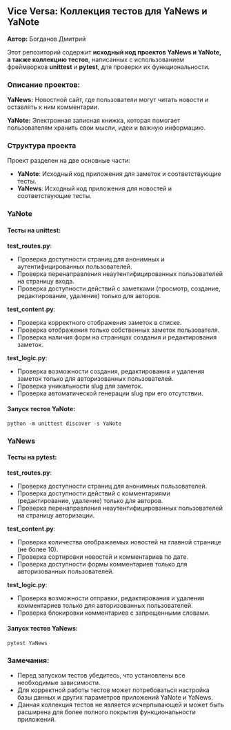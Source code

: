 ## Vice Versa: Коллекция тестов для YaNews и YaNote

**Автор:** Богданов Дмитрий

Этот репозиторий содержит **исходный код проектов YaNews и YaNote, а также коллекцию тестов**, написанных с использованием фреймворков **unittest** и **pytest**, для проверки их функциональности. 

### Описание проектов:

**YaNews:** Новостной сайт, где пользователи могут читать новости и оставлять к ним комментарии. 

**YaNote:** Электронная записная книжка, которая помогает пользователям  хранить свои мысли, идеи и важную информацию. 

### Структура проекта

Проект разделен на две основные части:

- **YaNote**: Исходный код приложения для заметок и соответствующие тесты.
- **YaNews**: Исходный код приложения для новостей и соответствующие тесты.

### YaNote

#### Тесты на unittest:

**test_routes.py**:

- Проверка доступности страниц для анонимных и аутентифицированных пользователей.
- Проверка перенаправления неаутентифицированных пользователей на страницу входа.
- Проверка доступности действий с заметками (просмотр, создание, редактирование, удаление) только для авторов.

**test_content.py**:

- Проверка корректного отображения заметок в списке.
- Проверка отображения только собственных заметок пользователя.
- Проверка наличия форм на страницах создания и редактирования заметок.

**test_logic.py**:

- Проверка возможности создания, редактирования и удаления заметок только для авторизованных пользователей.
- Проверка уникальности slug для заметок.
- Проверка автоматической генерации slug при его отсутствии.

#### Запуск тестов YaNote:

```
python -m unittest discover -s YaNote
```

### YaNews

#### Тесты на pytest:

**test_routes.py**:

- Проверка доступности страниц для анонимных пользователей.
- Проверка доступности действий с комментариями (редактирование, удаление) только для авторов.
- Проверка перенаправления неаутентифицированных пользователей на страницу авторизации.

**test_content.py**:

- Проверка количества отображаемых новостей на главной странице (не более 10).
- Проверка сортировки новостей и комментариев по дате.
- Проверка доступности формы комментариев только для авторизованных пользователей.

**test_logic.py**:

- Проверка возможности отправки, редактирования и удаления комментариев только для авторизованных пользователей.
- Проверка блокировки комментариев с запрещенными словами.

#### Запуск тестов YaNews:

```
pytest YaNews
```

### Замечания:

- Перед запуском тестов убедитесь, что установлены все необходимые зависимости.
- Для корректной работы тестов может потребоваться настройка базы данных и других параметров приложений YaNote и YaNews.
- Данная коллекция тестов не является исчерпывающей и может быть расширена для более полного покрытия функциональности приложений. 
